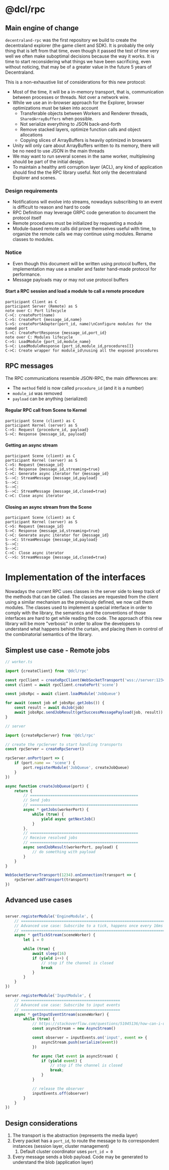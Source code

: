 
# @dcl/rpc

## Main engine of change
`decentraland-rpc` was the first repository we build to create the decentraland explorer (the game client and SDK).
It is probably the only thing that is left from that time, even though it passed the test of time very well we often make suboptimal decisions because the way it works.
It is time to start reconsidering what things we have been sacrificing, even without noticing, that may be of a greater value in the future 5 years of Decentraland.

This is a non-exhaustive list of considerations for this new protocol:

* Most of the time, it will be a in-memory transport, that is, communication between processes or threads. Not over a network wire.
* While we use an in-browser approach for the Explorer, browser optimizations must be taken into account
    * Transferable objects between Workers and Renderer threads, `SharedArrayBuffers` when possible.
    * Not serialize everything to JSON back-and-forth
    * Remove stacked layers, optimize function calls and object allocations
    * Copying slices of ArrayBuffers is heavily optimized in browsers
* Unity will only care about ArrayBuffers written to its memory, there will be no need to use JSON in the main threads
* We may want to run several scenes in the same worker, multiplexing should be part of the initial design.
* To maintain a healthy anti corruption layer (ACL), any kind of application should find the the RPC library useful. Not only the decentraland Explorer and scenes.

### Design requirements
* Notifications will evolve into streams, nowadays subscribing to an event is difficult to reason and hard to code
* RPC Definition may leverage GRPC code generation to document the protocol itself 
* Remote procedures must be initialized by requesting a module
* Module-based remote calls did prove themselves useful with time, to organize the remote calls we may continue using modules. Rename classes to modules.

### Notice
* Even though this document will be written using protocol buffers, the implementation may use a smaller and faster hand-made protocol for performance.
* Message payloads may or may not use protocol buffers

#### Start a RPC session and load a module to call a remote procedure

```sequence
participant Client as C
participant Server (Remote) as S
note over C: Port lifecycle
C->C: createPort(name)
C->S: CreatePort {message_id,name}
S->S: createPortAdapter(port_id, name)\nConfigure modules for the named port
S->C: CreatePortResponse {message_id,port_id}
note over C: Modules lifecycle
C->S: LoadModule {port_id,module_name}
S->C: LoadModuleResponse {port_id,module_id,procedures[]}
C->C: Create wrapper for module_id\nusing all the exposed procedures
```

## RPC messages

The RPC communications resemble JSON-RPC, the main differences are:
- The `method` field is now called `procedure_id` (and it is a number)
- `module_id` was removed
- `payload` can be anything (serialized)


#### Regular RPC call from Scene to Kernel

```sequence
participant Scene (client) as C
participant Kernel (server) as S
C->S: Request {procedure_id, payload}
S->C: Response {message_id, payload}
```

#### Getting an async stream

```sequence
participant Scene (client) as C
participant Kernel (server) as S
C->S: Request {message_id}
S->C: Response {message_id,streaming=true}
C->C: Generate async iterator for {message_id}
S-->C: StreamMessage {message_id,payload}
S-->C:
S-->C:
S-->C: StreamMessage {message_id,closed=true}
C->C: Close async iterator
```

#### Closing an async stream from the Scene

```sequence
participant Scene (client) as C
participant Kernel (server) as S
C->S: Request {message_id}
S->C: Response {message_id,streaming=true}
C->C: Generate async iterator for {message_id}
S-->C: StreamMessage {message_id,payload}
S-->C:
S-->C:
C->C: Close async iterator
C-->S: StreamMessage {message_id,closed=true}
```

# Implementation of the interfaces

Nowadays the current RPC uses classes in the server side to keep track of the methods that can be called.
The classes are requested from the client using a similar mechanism as the previously defined, we now call them modules.
The classes used to implement a special interface in order to comply with the library, the semantics and the conventions of
those interfaces are hard to get while reading the code. The approach of this new library will be more
"verbosic" in order to allow the developers to understand what happens behind the curtain, and placing
them in control of the combinatorial semantics of the library.


## Simplest use case - Remote jobs

```typescript
// worker.ts 

import {createClient} from '@dcl/rpc'

const rpcClient = createRpcClient(WebSocketTransport('wss://server:1234'))
const client = await rpcClient.createPort('scene')

const jobsRpc = await client.loadModule('JobQueue')

for await (const job of jobsRpc.getJobs()) {
    const result = await doJob(job)
    await jobsRpc.sendJobResult(getSuccessMessagePayload(job, result))
}
```

```typescript
// server

import {createRpcServer} from '@dcl/rpc'

// create the rpcServer to start handling transports
const rpcServer = createRpcServer()

rpcServer.onPort(port => {
    if (port.name == 'scene') {
        port.registerModule('JobQueue', createJobQueue)
    }
})

async function createJobQueue(port) {
    return {
        // ================================================
        // Send jobs
        // ================================================
        async * getJobs(workerPort) {
            while (true) {
                yield async getNextJob()
            }
        },
        // ================================================
        // Receive resolved jobs
        // ================================================
        async sendJobResult(workerPort, payload) {
            // do something with payload
        }
    }
}

WebSocketServerTransport(1234).onConnection(transport => {
    rpcServer.addTransport(transport)
})

```

## Advanced use cases

```typescript

server.registerModule('EngineModule', {
    // =====================================================================
    // Advanced use case: Subscribe to a tick, happens once every 16ms aprox
    // =====================================================================
    async * getTickStream(sceneWorker) {
        let i = 0

        while (true) {
            await sleep(16)
            if (yield i++) {
                // stop if the channel is closed
                break
            }
        }
    } 
})

server.registerModule('InputModule', {
    // ============================================
    // Advanced use case: Subscribe to input events
    // ============================================
    async * getInputEventStream(sceneWorker) {
        while (true) {
            // https://stackoverflow.com/questions/51045136/how-can-i-use-a-event-emitter-as-an-async-generator
            const asyncStream = new AsyncStream()

            const observer = inputEvents.on('input', event => {
                asyncStream.push(serialize(event))
            })

            for async (let event in asyncStream) {
                if (yield event) {
                    // stop if the channel is closed
                    break;
                }
            }

            // release the observer
            inputEvents.off(observer)
        }
    }
})
```


## Design considerations
1. The transport is the abstraction (represents the media layer)
2. Every packet has a `port_id`, to route the message to its correspondent instances  (session layer, cluster management)
    1. Default cluster coordinator uses `port_id = 0`
3. Every message sends a blob payload. Code may be generated to understand the blob (application layer)
